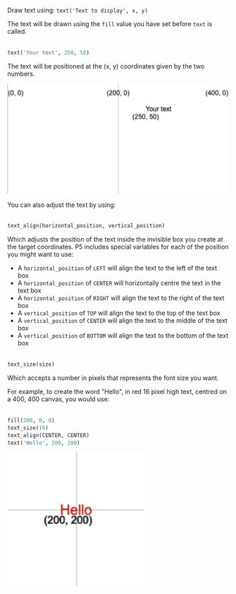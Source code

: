 Draw text using: `text('Text to display', x, y)`

The text will be drawn using the `fill` value you have set before `text` is called.

```python

text('Your text', 250, 50)

```

The text will be positioned at the (x, y) coordinates given by the two numbers.

!['Your text' appears on a grid with the position (250, 50) marked at its bottom-left corner.](images/text_grid.png)

You can also adjust the text by using:

```python

text_align(horizontal_position, vertical_position) 

```

Which adjusts the position of the text inside the invisible box you create at the target coordinates. P5 includes special variables for each of the position you might want to use:

 - A `horizontal_position` of `LEFT` will align the text to the left of the text box
 - A `horizontal_position` of `CENTER` will horizontally centre the text in the text box
 - A `horizontal_position` of `RIGHT` will align the text to the right of the text box
 - A `vertical_position` of `TOP` will align the text to the top of the text box
 - A `vertical_position` of `CENTER` will align the text to the middle of the text box
 - A `vertical_position` of `BOTTOM` will align the text to the bottom of the text box

```python

text_size(size)

```

Which accepts a number in pixels that represents the font size you want.

For example, to create the word "Hello", in red 16 pixel high text, centred on a 400, 400 canvas, you would use:

```python

fill(200, 0, 0)
text_size(16)
text_align(CENTER, CENTER)
text('Hello', 200, 200)

```

!['Hello' appears in red text, centred on a grid marked (200, 200).](images/all_features.png) 
